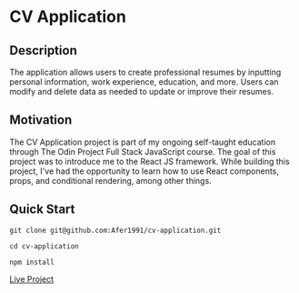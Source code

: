 # CV Application

## Description

The application allows users to create professional resumes by inputting personal information, work experience, education, and more. Users can modify and delete data as needed to update or improve their resumes.

## Motivation

The CV Application project is part of my ongoing self-taught education through The Odin Project Full Stack JavaScript course. The goal of this project was to introduce me to the React JS framework. While building this project, I've had the opportunity to learn how to use React components, props, and conditional rendering, among other things.

## Quick Start

```
git clone git@github.com:Afer1991/cv-application.git
```
```
cd cv-application
```
```
npm install
```

[Live Project](https://cv-application-rho-umber.vercel.app/)